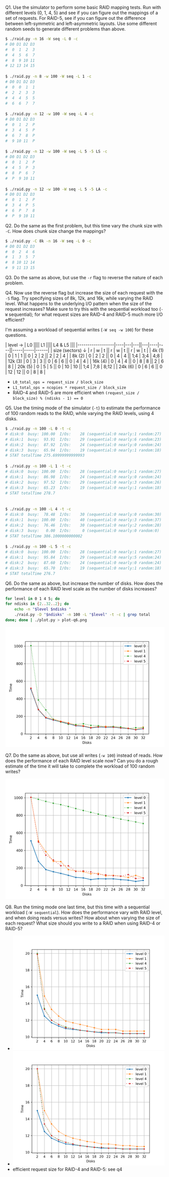 Q1. Use the simulator to perform some basic RAID mapping tests. Run with different levels (0, 1, 4, 5) and see if you can figure out the mappings of a set of requests. For RAID-5, see if you can figure out the difference between left-symmetric and left-asymmetric layouts. Use some different random seeds to generate different problems than above.

```sh
$ ./raid.py -n 16 -W seq -L 0 -c
# D0 D1 D2 D3
#  0  1  2  3
#  4  5  6  7
#  8  9 10 11
# 12 13 14 15

$ ./raid.py -n 8 -w 100 -W seq -L 1 -c
# D0 D1 D2 D3
#  0  0  1  1
#  2  2  3  3
#  4  4  5  5
#  6  6  7  7

$ ./raid.py -n 12 -w 100 -W seq -L 4 -c
# D0 D1 D2 D3
#  0  1  2  P
#  3  4  5  P
#  6  7  8  P
#  9 10 11  P

$ ./raid.py -n 12 -w 100 -W seq -L 5 -5 LS -c
# D0 D1 D2 D3
#  0  1  2  P
#  4  5  P  3
#  8  P  6  7
#  P  9 10 11

$ ./raid.py -n 12 -w 100 -W seq -L 5 -5 LA -c
# D0 D1 D2 D3
#  0  1  2  P
#  3  4  P  5
#  6  P  7  8
#  P  9 10 11
```

Q2. Do the same as the first problem, but this time vary the chunk size with `-C`. How does chunk size change the mappings?

```sh
$ ./raid.py -C 8k -n 16 -W seq -L 0 -c
# D0 D1 D2 D3
#  0  2  4  6
#  1  3  5  7
#  8 10 12 14
#  9 11 13 15
```

Q3. Do the same as above, but use the `-r` flag to reverse the nature of each problem.

Q4. Now use the reverse flag but increase the size of each request with the `-S` flag. Try specifying sizes of 8k, 12k, and 16k, while varying the RAID level. What happens to the underlying I/O pattern when the size of the request increases? Make sure to try this with the sequential workload too (`-W` sequential); for what request sizes are RAID-4 and RAID-5 much more I/O efficient?

I'm assuming a workload of sequential writes (`-W seq -w 100`) for these questions.

| level →          | L0       |||| L1        |||| L4 & L5        |||
|------------------|----|---|---||---|----|----||-----|-----|------|
| size (sectors) ↓ | r  | w | t || r | w  | t  || r   | w   | t    |
| 4k (1)           | 0  | 1 | 1 || 0 | 2  | 2  || 2   | 2   | 4    |
| 8k (2)           | 0  | 2 | 2 || 0 | 4  | 4  || 1;4 | 3;4 | 4;8  |
| 12k (3)          | 0  | 3 | 3 || 0 | 6  | 6  || 0   | 4   | 4    |
| 16k (4)          | 0  | 4 | 4 || 0 | 8  | 8  || 2   | 6   | 8    |
| 20k (5)          | 0  | 5 | 5 || 0 | 10 | 10 || 1;4 | 7;8 | 8;12 |
| 24k (6)          | 0  | 6 | 6 || 0 | 12 | 12 || 0   | 8   | 8    |

* `L0_total_ops = request_size / block_size`
* `L1_total_ops = ncopies * request_size / block_size`
* RAID-4 and RAID-5 are more efficient when `(request_size / block_size) % (ndisks - 1) == 0`

Q5. Use the timing mode of the simulator (`-t`) to estimate the performance of 100 random reads to the RAID, while varying the RAID levels, using 4 disks.

```sh
$ ./raid.py -n 100 -L 0 -t -c
# disk:0  busy: 100.00  I/Os:    28 (sequential:0 nearly:1 random:27)
# disk:1  busy:  93.91  I/Os:    29 (sequential:0 nearly:6 random:23)
# disk:2  busy:  87.92  I/Os:    24 (sequential:0 nearly:0 random:24)
# disk:3  busy:  65.94  I/Os:    19 (sequential:0 nearly:1 random:18)
# STAT totalTime 275.69999999999993

$ ./raid.py -n 100 -L 1 -t -c
# disk:0  busy: 100.00  I/Os:    28 (sequential:0 nearly:1 random:27)
# disk:1  busy:  86.98  I/Os:    24 (sequential:0 nearly:0 random:24)
# disk:2  busy:  97.52  I/Os:    29 (sequential:0 nearly:3 random:26)
# disk:3  busy:  65.23  I/Os:    19 (sequential:0 nearly:1 random:18)
# STAT totalTime 278.7


$ ./raid.py -n 100 -L 4 -t -c
# disk:0  busy:  78.48  I/Os:    30 (sequential:0 nearly:0 random:30)
# disk:1  busy: 100.00  I/Os:    40 (sequential:0 nearly:3 random:37)
# disk:2  busy:  76.46  I/Os:    30 (sequential:0 nearly:2 random:28)
# disk:3  busy:   0.00  I/Os:     0 (sequential:0 nearly:0 random:0)
# STAT totalTime 386.1000000000002

$ ./raid.py -n 100 -L 5 -t -c
# disk:0  busy: 100.00  I/Os:    28 (sequential:0 nearly:1 random:27)
# disk:1  busy:  95.84  I/Os:    29 (sequential:0 nearly:5 random:24)
# disk:2  busy:  87.60  I/Os:    24 (sequential:0 nearly:0 random:24)
# disk:3  busy:  65.70  I/Os:    19 (sequential:0 nearly:1 random:18)
# STAT totalTime 276.7
```

Q6. Do the same as above, but increase the number of disks. How does the performance of each RAID level scale as the number of disks increases?

```sh
for level in 0 1 4 5; do
for ndisks in {2..32..2}; do
    echo -n "$level $ndisks "
    ./raid.py -D "$ndisks" -n 100 -L "$level" -t -c | grep total
done; done | ./plot.py > plot-q6.png
```

![plot](plot-q6.png)

Q7. Do the same as above, but use all writes (`-w 100`) instead of reads. How does the performance of each RAID level scale now? Can you do a rough estimate of the time it will take to complete the workload of 100 random writes?

![plot](plot-q7.png)

Q8. Run the timing mode one last time, but this time with a sequential workload (`-W sequential`). How does the performance vary with RAID level, and when doing reads versus writes? How about when varying the size of each request? What size should you write to a RAID when using RAID-4 or RAID-5?

* ![plot seq read](plot-q8r.png)
* ![plot seq write](plot-q8w.png)
* efficient request size for RAID-4 and RAID-5: see q4
